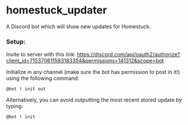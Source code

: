 # homestuck_updater
A Discord bot which will show new updates for Homestuck.

### Setup:

Invite to server with this link: https://discord.com/api/oauth2/authorize?client_id=715370611593183354&permissions=141312&scope=bot

Initialize in any channel (make sure the bot has permission to post in it!) using the following command:

```
@bot ! init out
```

Alternatively, you can avoid outputting the most recent stored update by typing:

```
@bot ! init
```

